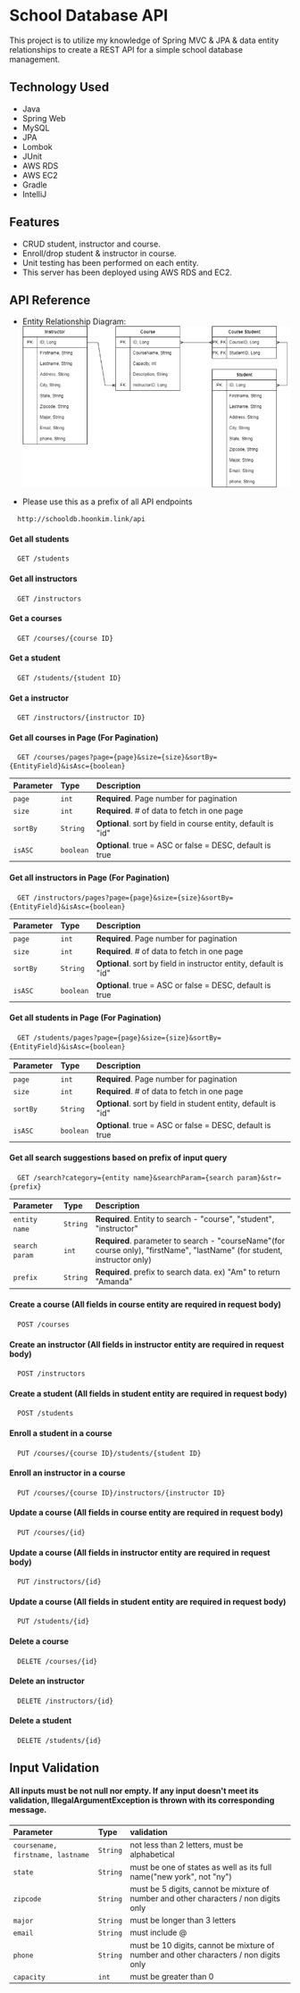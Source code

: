 
# School Database API
This project is to utilize my knowledge of Spring MVC & JPA & data entity relationships to create a REST API for a simple school database management.
 



## Technology Used

- Java 
- Spring Web
- MySQL
- JPA 
- Lombok 
- JUnit 
- AWS RDS 
- AWS EC2
- Gradle
- IntelliJ


## Features

- CRUD student, instructor and course.
- Enroll/drop student & instructor in course.
- Unit testing has been performed on each entity.
- This server has been deployed using AWS RDS and EC2.


## API Reference
- Entity Relationship Diagram:
![App Screenshot](https://github.com/hoon0661/schooldb/blob/main/schooldbERD.png?raw=true)

- Please use this as a prefix of all API endpoints

```http
  http://schooldb.hoonkim.link/api
```

#### Get all students

```http
  GET /students
```

#### Get all instructors

```http
  GET /instructors
```

#### Get a courses

```http
  GET /courses/{course ID}
```

#### Get a student

```http
  GET /students/{student ID}
```

#### Get a instructor

```http
  GET /instructors/{instructor ID}
```

#### Get all courses in Page (For Pagination)

```http
  GET /courses/pages?page={page}&size={size}&sortBy={EntityField}&isAsc={boolean}
```

| Parameter | Type     | Description                       |
| :-------- | :------- | :-------------------------------- |
| `page`      | `int` | **Required**. Page number for pagination |
| `size`      | `int` | **Required**. # of data to fetch in one page |
| `sortBy`      | `String` | **Optional**. sort by field in course entity, default is "id" |
| `isASC`      | `boolean` | **Optional**. true = ASC or false = DESC, default is true |


#### Get all instructors in Page (For Pagination)

```http
  GET /instructors/pages?page={page}&size={size}&sortBy={EntityField}&isAsc={boolean}
```

| Parameter | Type     | Description                       |
| :-------- | :------- | :-------------------------------- |
| `page`      | `int` | **Required**. Page number for pagination |
| `size`      | `int` | **Required**. # of data to fetch in one page |
| `sortBy`      | `String` | **Optional**. sort by field in instructor entity, default is "id" |
| `isASC`      | `boolean` | **Optional**. true = ASC or false = DESC, default is true |


#### Get all students in Page (For Pagination)

```http
  GET /students/pages?page={page}&size={size}&sortBy={EntityField}&isAsc={boolean}
```

| Parameter | Type     | Description                       |
| :-------- | :------- | :-------------------------------- |
| `page`      | `int` | **Required**. Page number for pagination |
| `size`      | `int` | **Required**. # of data to fetch in one page |
| `sortBy`      | `String` | **Optional**. sort by field in student entity, default is "id" |
| `isASC`      | `boolean` | **Optional**. true = ASC or false = DESC, default is true |

#### Get all search suggestions based on prefix of input query

```http
  GET /search?category={entity name}&searchParam={search param}&str={prefix}
```

| Parameter | Type     | Description                       |
| :-------- | :------- | :-------------------------------- |
| `entity name`      | `String` | **Required**. Entity to search - "course", "student", "instructor" |
| `search param`      | `int` | **Required**.  parameter to search - "courseName"(for course only), "firstName", "lastName" (for student, instructor only)|
| `prefix`      | `String` | **Required**. prefix to search data. ex) "Am" to return "Amanda" |


#### Create a course (All fields in course entity are required in request body)

```http
  POST /courses 
```

#### Create an instructor (All fields in instructor entity are required in request body)

```http
  POST /instructors 
```

#### Create a student (All fields in student entity are required in request body)

```http
  POST /students 
```

#### Enroll a student in a course

```http
  PUT /courses/{course ID}/students/{student ID} 
```

#### Enroll an instructor in a course

```http
  PUT /courses/{course ID}/instructors/{instructor ID} 
```

#### Update a course (All fields in course entity are required in request body)

```http
  PUT /courses/{id}
```

#### Update a course (All fields in instructor entity are required in request body)

```http
  PUT /instructors/{id}
```

#### Update a course (All fields in student entity are required in request body)

```http
  PUT /students/{id}
```

#### Delete a course

```http
  DELETE /courses/{id}
```

#### Delete an instructor

```http
  DELETE /instructors/{id}
```

#### Delete a student

```http
  DELETE /students/{id}
```





## Input Validation

#### All inputs must be not null nor empty. If any input doesn't meet its validation, IllegalArgumentException is thrown with its corresponding message.

| Parameter | Type     | validation                       |
| :-------- | :------- | :-------------------------------- |
| `coursename, firstname, lastname`      | `String` | not less than 2 letters, must be alphabetical |
| `state`      | `String` | must be one of states as well as its full name("new york", not "ny") |
| `zipcode`      | `String` | must be 5 digits, cannot be mixture of number and other characters / non digits only |
| `major`      | `String` | must be longer than 3 letters |
| `email`      | `String` | must include @ |
| `phone`      | `String` | must be 10 digits, cannot be mixture of number and other characters / non digits only |
| `capacity`      | `int` | must be greater than 0 |
